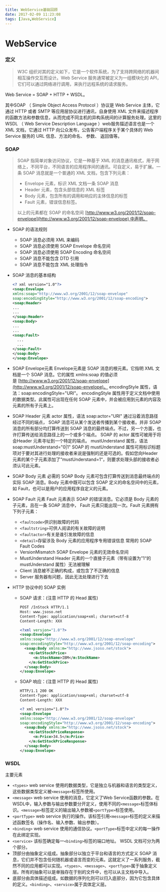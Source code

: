 ```yaml
---
title: WebService基础回顾
date: 2017-02-09 11:23:08
tags: [Java,WebService]
---
```


# WebService

### 定义

> W3C 组织对其的定义如下，它是一个软件系统，为了支持跨网络的机器间相互操作交互而设计。Web Service 服务通常被定义为一组模块化的 API，它们可以通过网络进行调用，来执行远程系统的请求服务。

Web Service = SOAP + HTTP + WSDL。

其中SOAP （ Simple Object Access Protocol ）协议是 Web Service 主体，它通过 HTTP 或者 SMTP 等应用层协议进行通讯，自身使用 XML  文件来描述程序的函数方法和参数信息，从而完成不同主机的异构系统间的计算服务处理。这里的 WSDL （ Web Service Description Language ）web服务描述语言也是一个 XML 文档，它通过 HTTP 向公众发布，公告客户端程序关于某个具体的 Web Service 服务的 URL 信息、方法的命名、 参数、 返回值等。

### SOAP

> SOAP 指简单对象访问协议，它是一种基于 XML 的消息通讯格式，用于网络上，不同平台，不同语言的应用程序间的通讯。可自定义，易于扩展。一条 SOAP 消息就是一个普通的 XML 文档，包含下列元素：
>
> - Envelope 元素，标识 XML 文档一条 SOAP 消息
> - Header 元素，包含头部信息的 XML 标签
> - Body 元素，包含所有的调用和响应的主体信息的标签
> - Fault 元素，错误信息标签。
>
> 以上的元素都在 SOAP 的命名空间 [http://www.w3.org/2001/12/soap-envelope](http://www.w3.org/2001/12/soap-envelope) 中声明。

- SOAP 的语法规则
  - SOAP 消息必须用 XML 来编码
  - SOAP 消息必须使用 SOAP Envelope 命名空间
  - SOAP 消息必须使用 SOAP Encoding 命名空间
  - SOAP 消息不能包含 DTD 引用
  - SOAP 消息不能包含 XML 处理指令

- SOAP 消息的基本结构
  ```xml
  <? xml version="1.0"?>
  <soap:Envelope
  xmlns:soap="http://www.w3.org/2001/12/soap-envelope"
  soap:encodingStyle="http://www.w3.org/2001/12/soap-encoding">
  <soap:Header>
  ...
  ...
  </soap:Header>
  <soap:Body>
  ...
  ...
  <soap:Fault>
    ...
    ...
  </soap:Fault>
  </soap:Body>
  </soap:Envelope>
  ```
- SOAP Envelope元素
  Envelope元素是 SOAP 消息的根元素。它指明 XML 文档是一个 SOAP 消息。它的属性 xmlns:soap 的值必须是 [http://www.w3.org/2001/12/soap-envelope](http://www.w3.org/2001/12/soap-envelope)。
  encodingStyle 属性，语法：soap:encodingStyle="URI"。
  encodingStyle 属性用于定义文档中使用的数据类型。此属性可出现在任何 SOAP 元素中，并会被应用到元素的内容及元素的所有子元素上。
- SOAP Header 元素
  actor 属性，语法 soap:actor="URI"
  通过沿着消息路径经过不同的端点， SOAP 消息可从某个发送者传播到某个接收者。并非 SOAP 消息的所有部分均打算传送到 SOAP 消息的最终端点。不过，另一个方面，也许打算传送给消息路径上的一个或多个端点。 SOAP 的 actor 属性可被用于将会Header 元素寻址到一个特定的端点。
  mustUnderstand 属性，语法 soap:mustUnderstand="0|1"
  SOAP 的 mustUnderstand 属性可用标识标题项对于要对其进行处理的接收者来说是强制的还是可选的。假如您向Header 元素的某个子元素添加了“mustUnderstand=1“，则要求处理头部的接收者必须认可此元素。
- SOAP Body 元素
  必需的 SOAP Body 元素可包含打算传送到消息最终端点的实际 SOAP 消息。Body 元素中既可以包含 SOAP 定义的命名空间中的元素，如 Fault，也可以是用户的应用程序自定义的元素。
- SOAP Fault 元素
  Fault 元素表示 SOAP 的错误消息。它必须是 Body 元素的子元素，且在一条 SOAP 消息中， Fault 元素只能出现一次。Fault 元素拥有下列子元素：
  - `<faultcode>`供识别故障的代码
  - `<faultstring>`可供人阅读的有关故障的说明
  - `<faultactor>`有关是谁引发故障的信息
  - `<detail>`存留涉及 Body 元素的应用程序专用错误信息
    常用的 SOAP Fault Codes
  - VersionMismatch SOAP Envelope 元素的无效命名空间
  - MustUnderstand Header 元素的一个直接子元素（带有设置为”1“的mustUnderstand 属性）无法被理解
  - Client 消息被不正确的构成，或包含了不正确的信息
  - Server 服务器有问题，因此无法处理进行下去
- HTTP 协议中的 SOAP 实例
  - SOAP 请求：(注意 HTTP 的 Head 属性)
    ```xml
    POST /InStock HTTP/1.1
    Host: www.jsoso.net
    Content-Type: application/soap+xml; charset=utf-8
    Content-Length: XXX

    <?xml version="1.0"?>
    <soap:Envelope
    xmlns:soap="http://www.w3.org/2001/12/soap-envelope"
    soap:encodingStyle="http://www.w3.org/2001/12/soap-encoding">
      <soap:Body xmlns:m="http://www.jsoso.net/stock">
        <m:GetStockPrice>
          <m:StockName>IBM</m:StockName>
        </m:GetStockPrice>
      </soap:Body>  
    </soap:Envelope>
    ```

  - SOAP 响应：(注意 HTTP 的 Head 属性)
    ```xml
    HTTP/1.1 200 OK
    Content-Type: application/soap+xml; charset=utf-8
    Content-Length: XXX

    <? xml version="1.0"?>
    <soap:Envelope
    xmlns:soap="http://www.w3.org/2001/12/soap-envelope"
    soap:encodingStyle="http://www.w3.org/2001/12/soap-encoding">
      <soap:Body xmlns:m="http://www.jsoso.net/stock">
        <m:GetStockPriceResponse>
          <m:Price>34.5</m:Price>
        </m:GetStockPriceResponse>
      </soap:Body>  
    </soap:Envelope>
    ```

### WSDL
主要元素
- `<types>` web service 使用的数据类型，它是独立与机器和语言的类型定义，这些数据类型定义被`<message>`标签所使用。
- `<message>` web service 使用的消息，它定义了Web Service函数的参数。在WSDL中，输入参数与输出参数要分开定义，使用不同的`<message>`标签体标识。`<message>`标签定义的输出输入参数被`<portType>`标签使用。
- `<portType>` web service 执行的操作。该标签引用`<message>`标签的定义来描述函数签名（操作名、输入参数、输出参数）。
- `<binding>` web service 使用的通信协议。`<portType>`标签中定义的每一操作在此绑定实现。
- `<service>` 该标签确定每一`<binding>`标签的端口地址。
  WSDL 文档可分为两个部分。
- 顶部分由抽象定义组成。抽象部分以独立于平台和语言的方式定义 SOAP 消息，它们并不包含任何随机器或语言而变的元素。这就定义了一系列服务，截然不同的应用都可以实现。`<types>`、`<message>`、`<portType>`属于抽象定义层。所有的抽象可以是单独存在于别的文件中，也可以从主文档中导入。
- 底部分由具体描述组成。如数据的序列化则可以归入底部分，因为它包含具体的定义。`<binding>`、`<service>`属于具体定义层。